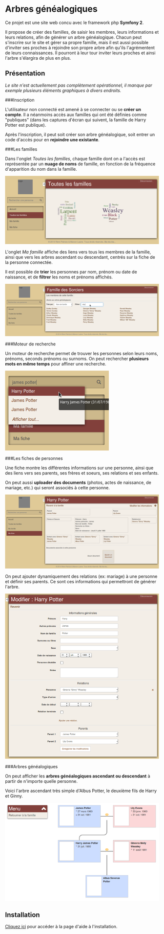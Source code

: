 Arbres généalogiques
========================

Ce projet est une site web concu avec le framework php **Symfony 2**.

Il propose de créer des familles, de saisir les membres, leurs informations et leurs relations, afin de générer un arbre généalogique. Chacun peut s'inscrire sur le site et gérer sa propre famille, mais il est aussi possible d'inviter ses proches à rejoindre son propre arbre afin qu'ils l'agrémentent de leurs connaissances. Il pourront à leur tour inviter leurs proches et ainsi l'arbre s'élargira de plus en plus.

Présentation
----------------------------------

_Le site n'est actuellement pas complètement opérationnel, il manque par exemple plusieurs éléments graphiques à divers endroits._

###Inscription

L'utilisateur non connecté est amené à se connecter ou se **créer un compte**. Il a néanmoins accès aux familles qui ont été définies comme "publiques" (dans les captures d'écran qui suivent, la famille de Harry Potter est publique).

Après l'inscription, il peut soit créer son arbre généalogique, soit entrer un code d'accès pour en **rejoindre une existante**.

###Les familles

Dans l'onglet _Toutes les familles_, chaque famille dont on a l'accès est représentée par un **nuage de noms** de famille, en fonction de la fréquence d'apparition du nom dans la famille.

![](doc/screenshot-familles.png "Capture : Toutes les familles")

L'onglet _Ma famille_ affiche des liens vers tous les membres de la famille, ainsi que vers les arbres ascendant ou descendant, centrés sur la fiche de la personne connectée.

Il est possible de **trier** les personnes par nom, prénom ou date de naissance, et de **filtrer** les noms et prénoms affichés.

![](doc/screenshot-famille-filtre.png "Capture : Ma famille")

###Moteur de recherche

Un moteur de recherche permet de trouver les personnes selon leurs noms, prénoms, seconds prénoms ou surnoms. On peut rechercher **plusieurs mots en même temps** pour affiner une recherche.

![](doc/screenshot-recherche.png "Capture : Moteur de recherche")

###Les fiches de personnes

Une fiche montre les différentes informations sur une personne, ainsi que des liens vers ses parents, ses frères et soeurs, ses relations et ses enfants.

On peut aussi **uploader des documents** (photos, actes de naissance, de mariage, etc.) qui seront associés à cette personne.

![](doc/screenshot-fiche.png "Capture : Fiche de Harry Potter")

On peut ajouter dynamiquement des relations (ex: mariage) à une personne et définir ses parents. Ce sont ces informations qui permettront de générer l'arbre.

![](doc/screenshot-modifier-personne.png "Capture : Edition de la fiche de Harry Potter")

###Arbres généalogiques

On peut afficher les **arbres généalogiques ascendant ou descendant** à partir de n'importe quelle personne.

Voici l'arbre ascendant très simple d'Albus Potter, le deuxième fils de Harry et Ginny.

![](doc/screenshot-arbre-asc.png "Capture : Arbre ascendant de Albus Potter")

Installation
----------------------------------

[Cliquez ici](doc/installation.md "Installation") pour accéder à la page d'aide à l'installation.
